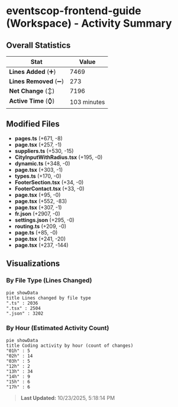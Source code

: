 # eventscop-frontend-guide (Workspace) - Activity Summary 

## Overall Statistics

| Stat                   | Value                                                             |
| ---------------------- | ----------------------------------------------------------------- |
| **Lines Added** (➕)   | 7469                                          |
| **Lines Removed** (➖) | 273                                        |
| **Net Change** (↕)    | 7196                |
| **Active Time** (⌚)   | 103 minutes |


## Modified Files
- **pages.ts** (+671, -8)
- **page.tsx** (+257, -1)
- **suppliers.ts** (+530, -15)
- **CityInputWithRadius.tsx** (+195, -0)
- **dynamic.ts** (+348, -0)
- **page.tsx** (+303, -1)
- **types.ts** (+170, -0)
- **FooterSection.tsx** (+34, -0)
- **FooterContact.tsx** (+33, -0)
- **page.tsx** (+95, -0)
- **page.tsx** (+552, -83)
- **page.tsx** (+307, -1)
- **fr.json** (+2907, -0)
- **settings.json** (+295, -0)
- **routing.ts** (+209, -0)
- **page.ts** (+85, -0)
- **page.tsx** (+241, -20)
- **page.tsx** (+237, -144)

## Visualizations

### By File Type (Lines Changed)

```mermaid
pie showData
title Lines changed by file type
".ts" : 2036
".tsx" : 2504
".json" : 3202
```

### By Hour (Estimated Activity Count)

```mermaid
pie showData
title Coding activity by hour (count of changes)
"01h" : 5
"02h" : 14
"03h" : 5
"12h" : 2
"13h" : 34
"14h" : 9
"15h" : 6
"17h" : 6
```


> **Last Updated:** 10/23/2025, 5:18:14 PM
